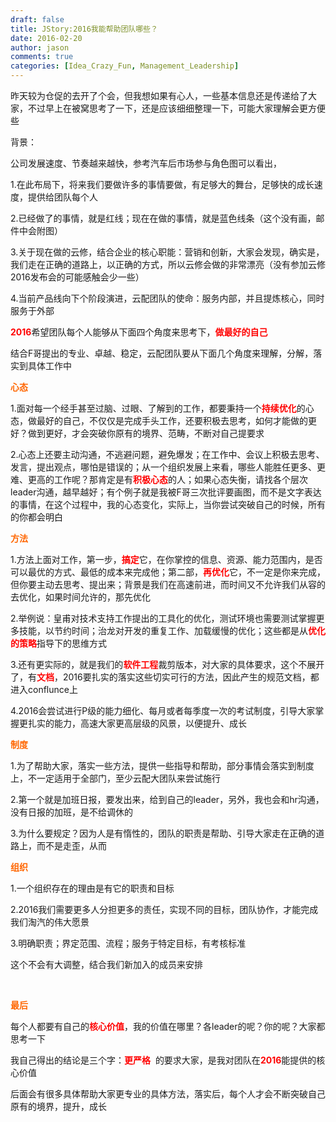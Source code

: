 ```yaml
---
draft: false
title: JStory:2016我能帮助团队哪些？
date: 2016-02-20 
author: jason
comments: true
categories: [Idea_Crazy_Fun, Management_Leadership]
---
```

昨天较为仓促的去开了个会，但我想如果有心人，一些基本信息还是传递给了大家，不过早上在被窝思考了一下，还是应该细细整理一下，可能大家理解会更方便些

背景：

公司发展速度、节奏越来越快，参考汽车后市场参与角色图可以看出，

1.在此布局下，将来我们要做许多的事情要做，有足够大的舞台，足够快的成长速度，提供给团队每个人

2.已经做了的事情，就是红线；现在在做的事情，就是蓝色线条（这个没有画，邮件中会附图）

3.关于现在做的云修，结合企业的核心职能：营销和创新，大家会发现，确实是，我们走在正确的道路上，以正确的方式，所以云修会做的非常漂亮（没有参加云修2016发布会的可能感触会少一些）

4.当前产品线向下个阶段演进，云配团队的使命：服务内部，并且提炼核心，同时服务于外部

<strong><span style="color: #ff0000;">2016</span></strong>希望团队每个人能够从下面四个角度来思考下，<strong><span style="color: #ff0000;">做最好的自己</span></strong>

结合F哥提出的专业、卓越、稳定，云配团队要从下面几个角度来理解，分解，落实到具体工作中

<strong><span style="color: #ff6600;">心态</span></strong>

1.面对每一个经手甚至过脑、过眼、了解到的工作，都要秉持一个<strong><span style="color: #ff0000;">持续优化</span></strong>的心态，做最好的自己，不仅仅是完成手头工作，还要积极去思考，如何才能做的更好？做到更好，才会突破你原有的境界、范畴，不断对自己提要求

2.心态上还要主动沟通，不逃避问题，避免爆发；在工作中、会议上积极去思考、发言，提出观点，哪怕是错误的；从一个组织发展上来看，哪些人能胜任更多、更难、更高的工作呢？那肯定是有<strong><span style="color: #ff0000;">积极心态</span></strong>的人；如果心态失衡，请找各个层次leader沟通，越早越好；有个例子就是我被F哥三次批评要画图，而不是文字表达的事情，在这个过程中，我的心态变化，实际上，当你尝试突破自己的时候，所有的你都会明白

<strong><span style="color: #ff6600;">方法</span></strong>

1.方法上面对工作，第一步，<strong><span style="color: #ff0000;">搞定</span></strong>它，在你掌控的信息、资源、能力范围内，是否可以最优的方式、最低的成本来完成他；第二部，<strong><span style="color: #ff0000;">再优化</span></strong>它，不一定是你来完成，但你要主动去思考、提出来；背景是我们在高速前进，而时间又不允许我们从容的去优化，如果时间允许的，那先优化

2.举例说：皇甫对技术支持工作提出的工具化的优化，测试环境也需要测试掌握更多技能，以节约时间；治龙对开发的重复工作、加载缓慢的优化；这些都是从<strong><span style="color: #ff0000;">优化的策略</span></strong>指导下的思维方式

3.还有更实际的，就是我们的<strong><span style="color: #ff0000;">软件工程</span></strong>裁剪版本，对大家的具体要求，这个不展开了，有<strong><span style="color: #ff0000;">文档</span></strong>，2016要扎实的落实这些切实可行的方法，因此产生的规范文档，都进入conflunce上

4.2016会尝试进行P级的能力细化、每月或者每季度一次的考试制度，引导大家掌握更扎实的能力，高速大家更高层级的风景，以便提升、成长

<strong><span style="color: #ff6600;">制度</span></strong>

1.为了帮助大家，落实一些方法，提供一些指导和帮助，部分事情会落实到制度上，不一定适用于全部门，至少云配大团队来尝试施行

2.第一个就是加班日报，要发出来，给到自己的leader，另外，我也会和hr沟通，没有日报的加班，是不给调休的

3.为什么要规定？因为人是有惰性的，团队的职责是帮助、引导大家走在正确的道路上，而不是走歪，从而

<strong><span style="color: #ff6600;">组织</span></strong>

1.一个组织存在的理由是有它的职责和目标

2.2016我们需要更多人分担更多的责任，实现不同的目标，团队协作，才能完成我们淘汽的伟大愿景

3.明确职责；界定范围、流程；服务于特定目标，有考核标准

这个不会有大调整，结合我们新加入的成员来安排

&nbsp;

<strong><span style="color: #ff6600;">最后</span></strong>

每个人都要有自己的<strong><span style="color: #ff0000;">核心价值</span></strong>，我的价值在哪里？各leader的呢？你的呢？大家都思考一下

我自己得出的结论是三个字：<strong><span style="color: #ff0000;">更严格</span></strong>  的要求大家，是我对团队在<strong><span style="color: #ff0000;">2016</span></strong>能提供的核心价值

后面会有很多具体帮助大家更专业的具体方法，落实后，每个人才会不断突破自己原有的境界，提升，成长
